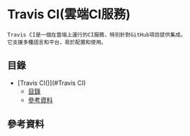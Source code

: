 # Travis CI(雲端CI服務)

```
Travis CI是一個在雲端上運行的CI服務，特別針對GitHub項目提供集成。
它支援多種語言和平台，易於配置和使用。
```

## 目錄

- [Travis CI()](#Travis CI)
	- [目錄](#目錄)
	- [參考資料](#參考資料)

## 參考資料

[]()
